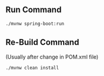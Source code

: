 ## Run Command  
```bash
./mvnw spring-boot:run
```  
## Re-Build Command  
(Usually after change in POM.xml file)  
```bash
./mvnw clean install
```  